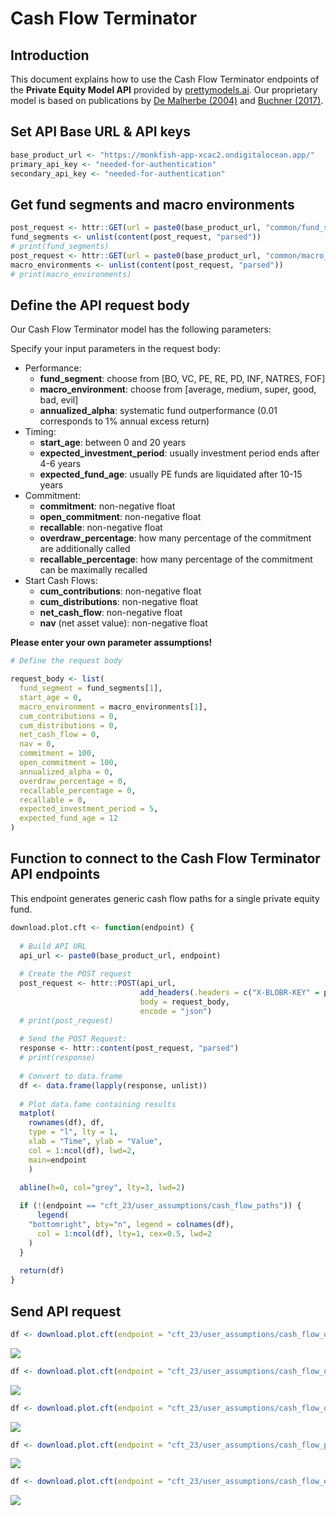 Cash Flow Terminator
================

## Introduction

This document explains how to use the Cash Flow Terminator endpoints of
the **Private Equity Model API** provided by
[prettymodels.ai](https://prettymodels.ai). Our proprietary model is
based on publications by [De Malherbe
(2004)](https://doi.org/10.1142/S0219024904002359) and [Buchner
(2017)](https://doi.org/10.21314/JOR.2017.363).

## Set API Base URL & API keys

``` r
base_product_url <- "https://monkfish-app-xcac2.ondigitalocean.app/"
primary_api_key <- "needed-for-authentication"
secondary_api_key <- "needed-for-authentication"
```

## Get fund segments and macro environments

``` r
post_request <- httr::GET(url = paste0(base_product_url, "common/fund_segments"))
fund_segments <- unlist(content(post_request, "parsed"))
# print(fund_segments)
post_request <- httr::GET(url = paste0(base_product_url, "common/macro_environments"))
macro_environments <- unlist(content(post_request, "parsed"))
# print(macro_environments)
```

## Define the API request body

Our Cash Flow Terminator model has the following parameters:

Specify your input parameters in the request body:

- Performance:
  - **fund_segment**: choose from \[BO, VC, PE, RE, PD, INF, NATRES,
    FOF\]
  - **macro_environment**: choose from \[average, medium, super, good,
    bad, evil\]
  - **annualized_alpha**: systematic fund outperformance (0.01
    corresponds to 1% annual excess return)
- Timing:
  - **start_age**: between 0 and 20 years
  - **expected_investment_period**: usually investment period ends after
    4-6 years
  - **expected_fund_age**: usually PE funds are liquidated after 10-15
    years
- Commitment:
  - **commitment**: non-negative float
  - **open_commitment**: non-negative float
  - **recallable**: non-negative float
  - **overdraw_percentage**: how many percentage of the commitment are
    additionally called
  - **recallable_percentage**: how many percentage of the commitment can
    be maximally recalled
- Start Cash Flows:
  - **cum_contributions**: non-negative float
  - **cum_distributions**: non-negative float
  - **net_cash_flow**: non-negative float
  - **nav** (net asset value): non-negative float

**Please enter your own parameter assumptions!**

``` r
# Define the request body

request_body <- list(
  fund_segment = fund_segments[1],
  start_age = 0,
  macro_environment = macro_environments[1],
  cum_contributions = 0,
  cum_distributions = 0,
  net_cash_flow = 0,
  nav = 0,
  commitment = 100,
  open_commitment = 100,
  annualized_alpha = 0,
  overdraw_percentage = 0,
  recallable_percentage = 0,
  recallable = 0,
  expected_investment_period = 5,
  expected_fund_age = 12
)
```

## Function to connect to the Cash Flow Terminator API endpoints

This endpoint generates generic cash flow paths for a single private
equity fund.

``` r
download.plot.cft <- function(endpoint) {
  
  # Build API URL
  api_url <- paste0(base_product_url, endpoint)
  
  # Create the POST request
  post_request <- httr::POST(api_url,
                             add_headers(.headers = c("X-BLOBR-KEY" = primary_api_key)),
                             body = request_body,
                             encode = "json")
  # print(post_request)
  
  # Send the POST Request:
  response <- httr::content(post_request, "parsed")
  # print(response)
  
  # Convert to data.frame
  df <- data.frame(lapply(response, unlist))
  
  # Plot data.fame containing results
  matplot(
    rownames(df), df, 
    type = "l", lty = 1, 
    xlab = "Time", ylab = "Value", 
    col = 1:ncol(df), lwd=2,
    main=endpoint
    )
  
  abline(h=0, col="grey", lty=3, lwd=2)

  if (!(endpoint == "cft_23/user_assumptions/cash_flow_paths")) {
      legend(
    "bottomright", bty="n", legend = colnames(df), 
      col = 1:ncol(df), lty=1, cex=0.5, lwd=2
    )
  }
  
  return(df)
}
```

## Send API request

``` r
df <- download.plot.cft(endpoint = "cft_23/user_assumptions/cash_flow_quantiles?quantile=0.1")
```

![](cash_flow_expectations_files/figure-gfm/send%20API%20requests-1.png)<!-- -->

``` r
df <- download.plot.cft(endpoint = "cft_23/user_assumptions/cash_flow_quantiles?quantile=0.9")
```

![](cash_flow_expectations_files/figure-gfm/send%20API%20requests-2.png)<!-- -->

``` r
df <- download.plot.cft(endpoint = "cft_23/user_assumptions/cash_flow_quantiles?quantile=0.5")
```

![](cash_flow_expectations_files/figure-gfm/send%20API%20requests-3.png)<!-- -->

``` r
df <- download.plot.cft(endpoint = "cft_23/user_assumptions/cash_flow_paths")
```

![](cash_flow_expectations_files/figure-gfm/send%20API%20requests-4.png)<!-- -->

``` r
df <- download.plot.cft(endpoint = "cft_23/user_assumptions/cash_flow_expectations")
```

![](cash_flow_expectations_files/figure-gfm/send%20API%20requests-5.png)<!-- -->
